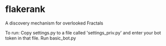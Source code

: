 # flakerank
A discovery mechanism for overlooked Fractals

To run:
Copy settings.py to a file called 'settings_priv.py' and enter your bot token in that file.
Run basic_bot.py
